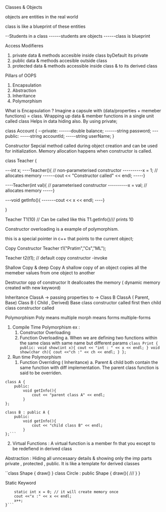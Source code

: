 Classes & Objects

objects are entities in the real world

class is like a blueprint of these entities

--Students in a class
------students are objects
------class is blueprint

Access Modifieres

1. private
   data & methods accesible inside class
   byDefault its private
2. public
   data & methods accesible outside class
3. protected
   data & methods accessible inside class & to its derived class

Pillars of OOPS

1. Encapsulation
2. Abstraction
3. Inheritance
4. Polymorphism

What is Encapsulation ?
Imagine a capsule with (data/properties + memeber functions) = class.
Wrapping up data & member functions in a single unit called class
Helps in data hiding also. By using private;

class Account {
--private:
------double balance;
------string password;
---public:
-----string accountId;
-----string userName;
}

Constructor
Sepcial method called during object creation and can be used for initialization.
Memory allocation happens when constructor is called.

class Teacher {

---int x;
----Teacher(){ // non-parameterised constructor
----------x = 1; // allocates memory
------cout << "Constructor called" << endl;
-----}

----Teacher(int val){ // parameterised constructor
----------x = val; // allocates memory
-----}

---void getInfo(){
-------cout << x << endl;
----}

}

Teacher T1(10) // Can be called like this
T1.getInfo()/// prints 10

Constructor overloading is a example of polymorphism.

this is a special pointer in c++ that points to the current object;

Copy Constructor
Teacher t1("Pratim","Cs","ML");

Teacher t2(t1); // default copy constructor -invoke

Shallow Copy & deep Copy
A shallow copy of an object copies all the memeber values from one object to another

Destructor opp of constructor
It deallcoates the memory ( dynamic memory created with new keyword)

Inheritance
ClassA -> passing properties to -> Class B
ClassA ( Parent, Base)
Class B ( Child , Derived)
Base class constructor called first then child class constructor called

Polymorphism
Poly means multiple
morph means forms
multiple-forms

1. Compile Time Polymorphism ex :
   1. Constructor Overloading
   2. Function Overloading
      a. When we are defining two functions within the same class with same name but different params
      `class Print {
    public:
        void show(int x){
            cout << "int : " << x << endl;
        }
        void show(char ch){
            cout <<"ch :" << ch << endl;
        }
};`
2. Run time Polymorphism
   1. Function Overriding ( Inheritance)
      a. Parent & child both contain the same function with diff implementation. The parent class function is said to be overriden.

````
class A {
    public:
        void getInfo(){
            cout << "parent class A" << endl;
        }
};

class B : public A {
    public:
        void getInfo(){
            cout << "child class B" << endl;
        }
};```
````

2. Virtual Functions : A virtual function is a member fn that you except to be redefiend in derived class

Abstraction : Hiding all unncesaary details & showing only the imp parts
private , protected , public. It is like a template for derived classes

``class Shape {
draw()
}
class Circle : public Shape {
draw(){
///
}
}

Static Keyword

````void fun(){
    static int x = 0; // it will create memory once
    cout <<"x :" << x << endl;
    x++;
}```
````
